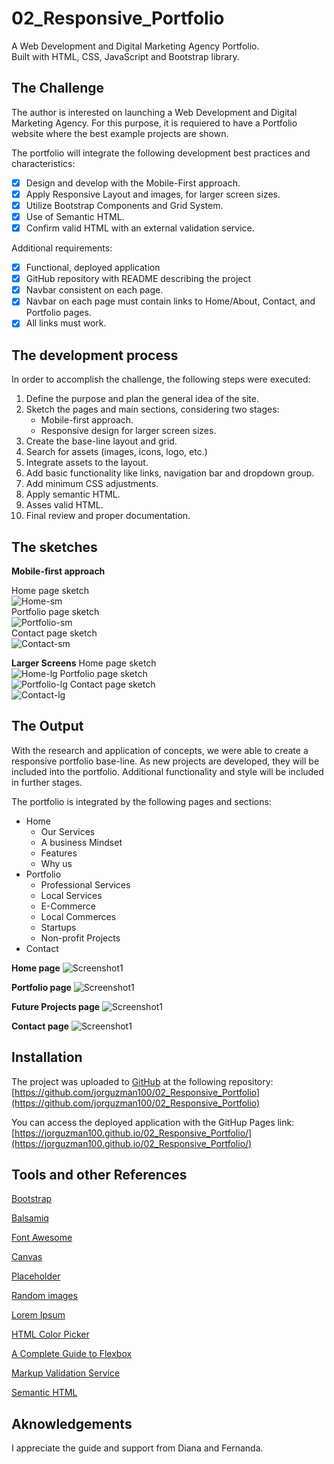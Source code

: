 # 02_Responsive_Portfolio

A Web Development and Digital Marketing Agency Portfolio. \
Built with HTML, CSS, JavaScript and Bootstrap library.

## The Challenge

The author is interested on launching a Web Development and Digital Marketing Agency. For this purpose, it is requiered to have a Portfolio website where the best example projects are shown.

The portfolio will integrate the following development best practices and characteristics:

- [x] Design and develop with the Mobile-First approach.
- [x] Apply Responsive Layout and images, for larger screen sizes.
- [x] Utilize Bootstrap Components and Grid System.
- [x] Use of Semantic HTML.
- [x] Confirm valid HTML with an external validation service.

Additional requirements:

- [x] Functional, deployed application
- [x] GitHub repository with README describing the project
- [x] Navbar consistent on each page.
- [x] Navbar on each page must contain links to Home/About, Contact, and Portfolio pages.
- [x] All links must work.

## The development process

In order to accomplish the challenge, the following steps were executed:

1. Define the purpose and plan the general idea of the site.
2. Sketch the pages and main sections, considering two stages:
   - Mobile-first approach.
   - Responsive design for larger screen sizes.
3. Create the base-line layout and grid.
4. Search for assets (images, icons, logo, etc.)
5. Integrate assets to the layout.
6. Add basic functionality like links, navigation bar and dropdown group.
7. Add minimum CSS adjustments.
8. Apply semantic HTML.
9. Asses valid HTML.
10. Final review and proper documentation.

## The sketches

**Mobile-first approach**

Home page sketch \
![Home-sm](./sketches/Home-sm.png) \
Portfolio page sketch \
![Portfolio-sm](./sketches/Portfolio-sm.png) \
Contact page sketch \
![Contact-sm](./sketches/Contact-sm.png)

**Larger Screens**
Home page sketch \
![Home-lg](./sketches/Home-lg.png)
Portfolio page sketch \
![Portfolio-lg](./sketches/Portfolio-lg.png)
Contact page sketch \
![Contact-lg](./sketches/Contact-lg.png)

## The Output

With the research and application of concepts, we were able to create a responsive portfolio base-line.
As new projects are developed, they will be included into the portfolio.
Additional functionality and style will be included in further stages.

The portfolio is integrated by the following pages and sections:

- Home
  - Our Services
  - A business Mindset
  - Features
  - Why us
- Portfolio
  - Professional Services
  - Local Services
  - E-Commerce
  - Local Commerces
  - Startups
  - Non-profit Projects
- Contact

**Home page**
![Screenshot1](./assets/img/screen-shots/blue-style-screenshots/BlueScreenShot1.png)

**Portfolio page**
![Screenshot1](./assets/img/screen-shots/blue-style-screenshots/BlueScreenShot2.png)

**Future Projects page**
![Screenshot1](./assets/img/screen-shots/blue-style-screenshots/BlueScreenShot3.png)

**Contact page**
![Screenshot1](./assets/img/screen-shots/blue-style-screenshots/BlueScreenShot4.png)

## Installation

The project was uploaded to [GitHub](https://github.com/) at the following repository:
[https://github.com/jorguzman100/02_Responsive_Portfolio](https://github.com/jorguzman100/02_Responsive_Portfolio)

You can access the deployed application with the GitHup Pages link:
[https://jorguzman100.github.io/02_Responsive_Portfolio/](https://jorguzman100.github.io/02_Responsive_Portfolio/)

## Tools and other References

[Bootstrap](https://getbootstrap.com/)

[Balsamiq](https://balsamiq.com/)

[Font Awesome](https://fontawesome.com/)

[Canvas](https://www.canva.com/)

[Placeholder](https://placeholder.com/)

[Random images](http://lorempixel.com/)

[Lorem Ipsum](www.lipsum.com)

[HTML Color Picker](https://www.w3schools.com/colors/colors_picker.asp)

[A Complete Guide to Flexbox](https://css-tricks.com/snippets/css/a-guide-to-flexbox/#flexbox-background)

[Markup Validation Service](https://validator.w3.org/)

[Semantic HTML](https://teamtreehouse.com/library/semantic-html-header-footer-and-section)

## Aknowledgements

I appreciate the guide and support from Diana and Fernanda.
